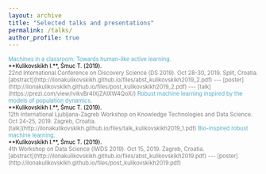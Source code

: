 ```yaml
---
layout: archive
title: "Selected talks and presentations"
permalink: /talks/
author_profile: true
---
```

<span style = "font-size: 80%;">

<span style="color:#52adc8">
Machines in a classroom: Towards human-like active learning.<br/>
<span style="color:black">
**Kulikovskikh I.**, Šmuc T. (2019). <br/>
<span style="color:gray">
22nd International Conference on Discovery Science (DS 2019). Oct 28-30, 2019. Split, Croatia.<br/>
[abstract](http://ilonakulikovskikh.github.io/files/abst_kulikovskikh2019_2.pdf) ---
[poster](http://ilonakulikovskikh.github.io/files/post_kulikovskikh2019_2.pdf) ---
[talk](https://prezi.com/view/ivikvBr4IXjZAlXW4QoX/)

<span style="color:#52adc8">
Robust machine learning inspired by the models of population dynamics.<br/>
<span style="color:black">
**Kulikovskikh I.**, Šmuc T. (2019). <br/>
<span style="color:gray">
12th International Ljubljana-Zagreb Workshop on Knowledge Technologies and Data Science. Oct 24-25, 2019. Zagreb, Croatia.<br/>
[talk](http://ilonakulikovskikh.github.io/files/talk_kulikovskikh2019_1.pdf)

<span style="color:#52adc8">
Bio-inspired robust machine learning.<br/>
<span style="color:black">
**Kulikovskikh I.**, Šmuc T. (2019). <br/>
<span style="color:gray">
4th Workshop on Data Science (IWDS 2019). Oct 15, 2019. Zagreb, Croatia.<br/>
[abstract](http://ilonakulikovskikh.github.io/files/abst_kulikovskikh2019.pdf) ---
[poster](http://ilonakulikovskikh.github.io/files/post_kulikovskikh2019.pdf) 

